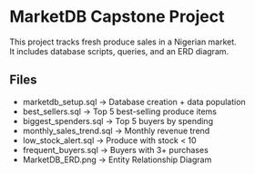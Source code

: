 # MarketDB Capstone Project

This project tracks fresh produce sales in a Nigerian market.  
It includes database scripts, queries, and an ERD diagram.  

## Files
- marketdb_setup.sql → Database creation + data population  
- best_sellers.sql → Top 5 best-selling produce items  
- biggest_spenders.sql → Top 5 buyers by spending  
- monthly_sales_trend.sql → Monthly revenue trend  
- low_stock_alert.sql → Produce with stock < 10  
- frequent_buyers.sql → Buyers with 3+ purchases  
- MarketDB_ERD.png → Entity Relationship Diagram  
